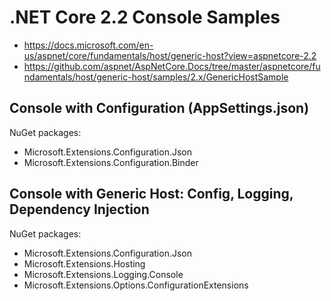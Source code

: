 # .NET Core 2.2 Console Samples

* https://docs.microsoft.com/en-us/aspnet/core/fundamentals/host/generic-host?view=aspnetcore-2.2
* https://github.com/aspnet/AspNetCore.Docs/tree/master/aspnetcore/fundamentals/host/generic-host/samples/2.x/GenericHostSample

## Console with Configuration (AppSettings.json)

NuGet packages:

* Microsoft.Extensions.Configuration.Json
* Microsoft.Extensions.Configuration.Binder

## Console with Generic Host: Config, Logging, Dependency Injection

NuGet packages:

* Microsoft.Extensions.Configuration.Json
* Microsoft.Extensions.Hosting
* Microsoft.Extensions.Logging.Console
* Microsoft.Extensions.Options.ConfigurationExtensions